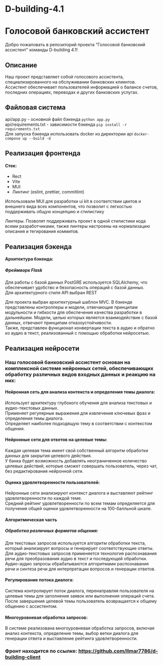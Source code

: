 # D-building-4.1
# Голосовой банковский ассистент

Добро пожаловать в репозиторий проекта "Голосовой банковский ассистент" команды D-building 4.1! 

## Описание

Наш проект представляет собой голосового ассистента, специализированного на обслуживании банковских клиентов. Ассистент обеспечивает пользователей информацией о балансе счетов, последних операциях, переводах и других банковских услугах.

## Файловая система

api/app.py - основной файл бэкенда
`python app.py`  
api/requirements.txt - зависимости бэкенда
`pip install -r requirements.txt`  
Для запуска бэкенда использовать docker из директории api `docker-compose up --build -d`

## Реализация фронтенда

#### Стек:
- Rect
- Vite
- MUI
- Линтинг (eslint, prettier, commitlint)

Использовали MUI для разработки ui kit в соответствии цветов и внешнего вида всех компонентов, что позволит с легкостью поддерживать общую концепцию и стилистику

Линтеры. Позволят поддерживать проект в одной стилистики кода всеми разработчиками, также линтеры настроены на нормализацию описания и тегирования коммитов. 

## Реализация бэкенда

#### Архитектура бэкенда:
##### Фреймворк Flask
Для работы с базой данных PostGRE используется SQLAlchemy, что обеспечивает удобство и безопасность операций с базой данных.  
Для архитектурного стиля API выбран REST  

Для проекта выбран архитектурный шаблон MVC. В бэкенде представлены контроллеры и модели, отвечающие принципам модульности и гибкости для обеспечения качества разработки в дальнейшем. Модели, целью которых является взаимодействие с базой данных, отвечают принципам отказоустойчивости.  
Также, представлен функционал конвертации текста в аудио и обратно из аудио в текст, реализованный с помощью обработки нейросетью.  

## Реализация нейросети

### Наш голосовой банковский ассистент основан на комплексной системе нейронных сетей, обеспечивающих обработку различных видов входных данных и реакцию на них:

#### Нейронная сеть для анализа контекста и определения темы диалога:
Использует архитектуру глубокого обучения для анализа текстовых и аудио-текстовых данных.  
Применяет регулярные выражения для извлечения ключевых фраз и определения темы диалога.  
Определяет наиболее подходящую тему в соответствии с контекстом общения.  
#### Нейронные сети для ответов на целевые темы:  
Каждая целевая тема имеет свой собственный алгоритм обработки данных для закрытия целевого действия.  
У банка будет возможность добавлять неограниченное количество целевых действий, которые сможет совершать пользователь, через чат, без редактирования нейронной сети.  
#### Оценка удовлетворенности пользователей:
Нейронные сети анализируют контекст диалога и выставляют рейтинг удовлетворенности по каждой теме.  
Средний рейтинг удовлетворенности по всем темам определяется для получения общей оценки удовлетворенности на 100-балльной шкале.  
#### Алгоритмическая часть
##### Обработка различных форматов общения:
Для текстовых запросов используется алгоритм обработки текста, который анализирует вопросы и генерирует соответствующие ответы.  
Для аудио-текстовых запросов применяется технология распознавания речи для преобразования аудио в текст и последующей обработки.  
Аудио-аудио запросы обрабатываются алгоритмами распознавания речи и синтеза речи для интерпретации вопросов и генерации ответов.  
#### Регулирование потока диалога:
Система контролирует поток диалога, перенаправляя пользователя на целевые темы для заполнения заявок или выполнения операций счета.  
После завершения целевой темы пользователь возвращается к общему общению с ассистентом.  
#### Многоуровневая обработка запросов:
В системе реализована многоуровневая обработка запросов, включая анализ контекста, определение темы, выбор ветки диалога для генерации ответа и выставление рейтинга удовлетворенности.  

### Фронт находится по ссылке: https://github.com/Ilmar7786/d-building-client

